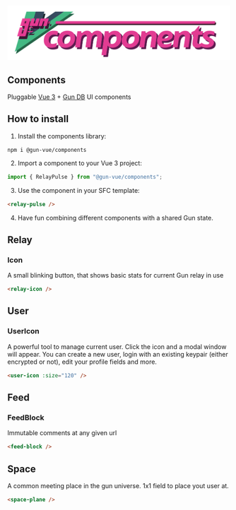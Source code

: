 ![](/media/svg/components.svg)

## Components

Pluggable [Vue 3](https://v3.vuejs.org) + [Gun DB](https://gun.eco/docs/API) UI components

## How to install

1. Install the components library:

```shell
npm i @gun-vue/components
```

2. Import a component to your Vue 3 project:

```js
import { RelayPulse } from "@gun-vue/components";
```

3. Use the component in your SFC template:

```html
<relay-pulse />
```

4. Have fun combining different components with a shared Gun state.

## Relay

### Icon

A small blinking button, that shows basic stats for current Gun relay in use

```html
<relay-icon />
```

<GunVue component="RelayIcon" />

## User

### UserIcon

A powerful tool to manage current user. Click the icon and a modal window will appear. You can create a new user, login with an existing keypair (either encrypted or not), edit your profile fields and more.

```html
<user-icon :size="120" />
```

<GunVue component="UserIcon" :pr="{size:120}" />

## Feed

### FeedBlock

Immutable comments at any given url

```html
<feed-block />
```

<GunVue component="FeedBlock" />

## Space

A common meeting place in the gun universe. 1x1 field to place yout user at.

```html
<space-plane />
```

<GunVue component="SpacePlane" />
